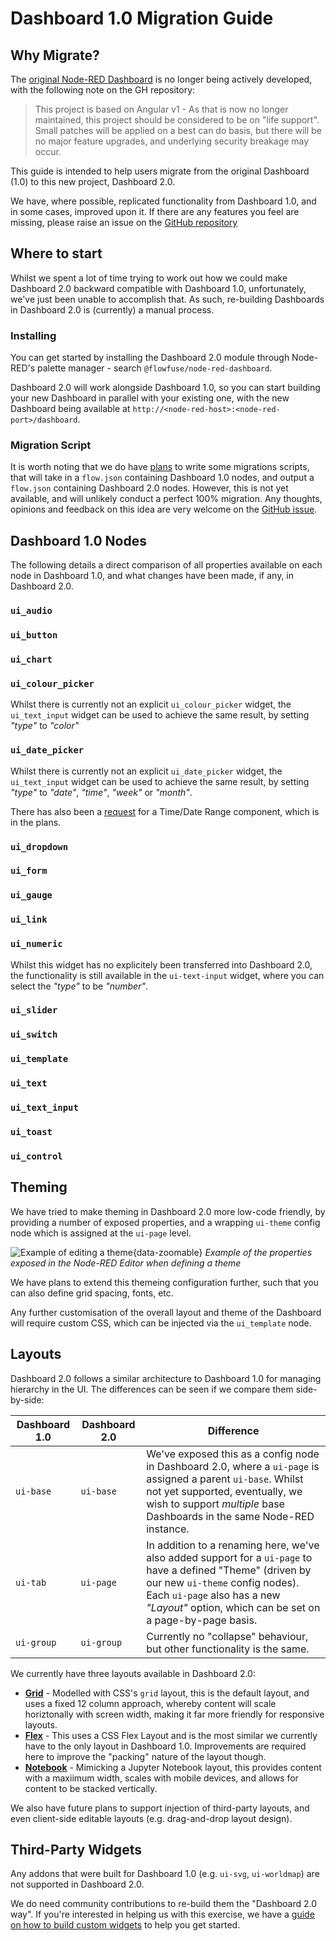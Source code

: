 <script setup>
    import { ref } from 'vue'
    import MigrationWidgetProfile from '../components/MigrationWidgetProfile.vue'

    import uiButton from './migration/ui_button.json'
    import uiChart from './migration/ui_chart.json'
    import uiDropdown from './migration/ui_dropdown.json'
    import uiForm from './migration/ui_form.json'
    import uiSlider from './migration/ui_slider.json'
    import uiSwitch from './migration/ui_switch.json'
    import uiTemplate from './migration/ui_template.json'
    import uiText from './migration/ui_text.json'
    import uiTextInput from './migration/ui_text_input.json'
    import uiToast from './migration/ui_toast.json'

    const widgets = ref({
        'ui_button': uiButton,
        'ui_chart': uiChart,
        'ui_dropdown': uiDropdown,
        'ui_form': uiForm,
        'ui_slider': uiSlider,
        'ui_switch': uiSwitch,
        'ui_template': uiTemplate,
        'ui_text': uiText,
        'ui_text_input': uiTextInput,
        'ui_toast': uiToast
    })
</script>
    
# Dashboard 1.0 Migration Guide


## Why Migrate?

The [original Node-RED Dashboard](https://flows.nodered.org/node/node-red-dashboard) is no longer being actively developed, with the following note on the GH repository:

> This project is based on Angular v1 - As that is now no longer maintained, this project should be considered to be on "life support". Small patches will be applied on a best can do basis, but there will be no major feature upgrades, and underlying security breakage may occur.

This guide is intended to help users migrate from the original Dashboard (1.0) to this new project, Dashboard 2.0.

We have, where possible, replicated functionality from Dashboard 1.0, and in some cases, improved upon it. If there are any features you feel are missing, please raise an issue on the [GitHub repository](https://github.com/FlowFuse/node-red-dashboard/issues)

## Where to start

Whilst we spent a lot of time trying to work out how we could make Dashboard 2.0 backward compatible with Dashboard 1.0, unfortunately, we've just been unable to accomplish that. As such, re-building Dashboards in Dashboard 2.0 is (currently) a manual process.

### Installing

You can get started by installing the Dashboard 2.0 module through Node-RED's palette manager - search `@flowfuse/node-red-dashboard`.

Dashboard 2.0 will work alongside Dashboard 1.0, so you can start building your new Dashboard in parallel with your existing one, with the new Dashboard being available at `http://<node-red-host>:<node-red-port>/dashboard`.

### Migration Script

It is worth noting that we do have [plans](https://github.com/FlowFuse/node-red-dashboard/issues/261) to write some migrations scripts, that will take in a `flow.json` containing Dashboard 1.0 nodes, and output a `flow.json` containing Dashboard 2.0 nodes. However, this is not yet available, and will unlikely conduct a perfect 100% migration. Any thoughts, opinions and feedback on this idea are very welcome on the [GitHub issue](https://github.com/FlowFuse/node-red-dashboard/issues/261).

## Dashboard 1.0 Nodes

The following details a direct comparison of all properties available on each node in Dashboard 1.0, and what changes have been made, if any, in Dashboard 2.0.

### `ui_audio`

<MigrationWidgetProfile :profile="widgets['ui_audio']" />

### `ui_button`

<MigrationWidgetProfile :profile="widgets['ui_button']" />

### `ui_chart`

<MigrationWidgetProfile :profile="widgets['ui_chart']" />

### `ui_colour_picker`

Whilst there is currently not an explicit `ui_colour_picker` widget, the `ui_text_input` widget can be used to achieve the same result, by setting _"type"_ to _"color"_

### `ui_date_picker`

Whilst there is currently not an explicit `ui_date_picker` widget, the `ui_text_input` widget can be used to achieve the same result, by setting _"type"_ to _"date"_,  _"time"_,  _"week"_ or  _"month"_.

There has also been a [request](https://github.com/FlowFuse/node-red-dashboard/issues/32) for a Time/Date Range component, which is in the plans.

### `ui_dropdown`

<MigrationWidgetProfile :profile="widgets['ui_dropdown']" />

### `ui_form`

<MigrationWidgetProfile :profile="widgets['ui_form']" />

### `ui_gauge`

<MigrationWidgetProfile :profile="widgets['ui_gauge']" />

### `ui_link`

<MigrationWidgetProfile :profile="widgets['ui_link']" />

### `ui_numeric`

Whilst this widget has no explicitely been transferred into Dashboard 2.0, the functionality is still available in the `ui-text-input` widget, where you can select the _"type"_ to be _"number"_.

### `ui_slider`

<MigrationWidgetProfile :profile="widgets['ui_slider']" />

### `ui_switch`

<MigrationWidgetProfile :profile="widgets['ui_switch']" />

### `ui_template`

<MigrationWidgetProfile :profile="widgets['ui_template']" />

### `ui_text`

<MigrationWidgetProfile :profile="widgets['ui_text']" />

### `ui_text_input`

<MigrationWidgetProfile :profile="widgets['ui_text_input']" />


### `ui_toast`

<MigrationWidgetProfile :profile="widgets['ui_toast']" />


### `ui_control`

<MigrationWidgetProfile :profile="widgets['ui_control']" />


## Theming

We have tried to make theming in Dashboard 2.0 more low-code friendly, by providing a number of exposed properties, and a wrapping `ui-theme` config node which is assigned at the `ui-page` level.

![Example of editing a theme](/images/theme-config.png "Example of editing a theme"){data-zoomable}
_Example of the properties exposed in the Node-RED Editor when defining a theme_

We have plans to extend this themeing configuration further, such that you can also define grid spacing, fonts, etc.

Any further customisation of the overall layout and theme of the Dashboard will require custom CSS, which can be injected via the `ui_template` node.

## Layouts

Dashboard 2.0 follows a similar architecture to Dashboard 1.0 for managing hierarchy in the UI. The differences can be seen if we compare them side-by-side:

| Dashboard 1.0 | Dashboard 2.0 | Difference |
| --- | --- | --- |
| `ui-base` | `ui-base` | We've exposed this as a config node in Dashboard 2.0, where a `ui-page` is assigned a parent `ui-base`. Whilst not yet supported, eventually, we wish to support _multiple_ base Dashboards in the same Node-RED instance. |
| `ui-tab` | `ui-page` | In addition to a renaming here, we've also added support for a `ui-page` to have a defined "Theme" (driven by our new `ui-theme` config nodes). Each `ui-page` also has a new _"Layout"_ option, which can be set on a page-by-page basis. |
| `ui-group` | `ui-group` | Currently no "collapse" behaviour, but other functionality is the same. |

We currently have three layouts available in Dashboard 2.0:

- [**Grid**](../layouts/grid.md) - Modelled with CSS's `grid` layout, this is the default layout, and uses a fixed 12 column approach, whereby content will scale horiztonally with screen width, making it far more friendly for responsive layouts.
- [**Flex**](../layouts/flex.md) - This uses a CSS Flex Layout and is the most similar we currently have to the only layout in Dashboard 1.0. Improvements are required here to improve the "packing" nature of the layout though.
- [**Notebook**](../layouts/notebook.md) - Mimicking a Jupyter Notebook layout, this provides content with a maxiimum width, scales with mobile devices, and allows for content to be stacked vertically.

We also have future plans to support injection of third-party layouts, and even client-side editable layouts (e.g. drag-and-drop layout design).

## Third-Party Widgets

Any addons that were built for Dashboard 1.0 (e.g. `ui-svg`, `ui-worldmap`) are not supported in Dashboard 2.0.

We do need community contributions to re-build them the "Dashboard 2.0 way". If you're interested in helping us with this exercise, we have a [guide on how to build custom widgets](/docs/contributing/widgets/third-party.md) to help you get started.